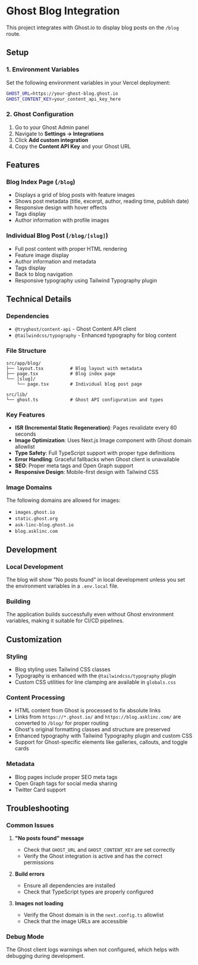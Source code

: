 # Ghost Blog Integration

This project integrates with Ghost.io to display blog posts on the `/blog` route.

## Setup

### 1. Environment Variables

Set the following environment variables in your Vercel deployment:

```bash
GHOST_URL=https://your-ghost-blog.ghost.io
GHOST_CONTENT_KEY=your_content_api_key_here
```

### 2. Ghost Configuration

1. Go to your Ghost Admin panel
2. Navigate to **Settings → Integrations**
3. Click **Add custom integration**
4. Copy the **Content API Key** and your Ghost URL

## Features

### Blog Index Page (`/blog`)
- Displays a grid of blog posts with feature images
- Shows post metadata (title, excerpt, author, reading time, publish date)
- Responsive design with hover effects
- Tags display
- Author information with profile images

### Individual Blog Post (`/blog/[slug]`)
- Full post content with proper HTML rendering
- Feature image display
- Author information and metadata
- Tags display
- Back to blog navigation
- Responsive typography using Tailwind Typography plugin

## Technical Details

### Dependencies
- `@tryghost/content-api` - Ghost Content API client
- `@tailwindcss/typography` - Enhanced typography for blog content

### File Structure
```
src/app/blog/
├── layout.tsx          # Blog layout with metadata
├── page.tsx            # Blog index page
└── [slug]/
    └── page.tsx        # Individual blog post page

src/lib/
└── ghost.ts            # Ghost API configuration and types
```

### Key Features
- **ISR (Incremental Static Regeneration)**: Pages revalidate every 60 seconds
- **Image Optimization**: Uses Next.js Image component with Ghost domain allowlist
- **Type Safety**: Full TypeScript support with proper type definitions
- **Error Handling**: Graceful fallbacks when Ghost client is unavailable
- **SEO**: Proper meta tags and Open Graph support
- **Responsive Design**: Mobile-first design with Tailwind CSS

### Image Domains
The following domains are allowed for images:
- `images.ghost.io`
- `static.ghost.org`
- `ask-linc-blog.ghost.io`
- `blog.asklinc.com`

## Development

### Local Development
The blog will show "No posts found" in local development unless you set the environment variables in a `.env.local` file.

### Building
The application builds successfully even without Ghost environment variables, making it suitable for CI/CD pipelines.

## Customization

### Styling
- Blog styling uses Tailwind CSS classes
- Typography is enhanced with the `@tailwindcss/typography` plugin
- Custom CSS utilities for line clamping are available in `globals.css`

### Content Processing
- HTML content from Ghost is processed to fix absolute links
- Links from `https://*.ghost.io/` and `https://blog.asklinc.com/` are converted to `/blog/` for proper routing
- Ghost's original formatting classes and structure are preserved
- Enhanced typography with Tailwind Typography plugin and custom CSS
- Support for Ghost-specific elements like galleries, callouts, and toggle cards

### Metadata
- Blog pages include proper SEO meta tags
- Open Graph tags for social media sharing
- Twitter Card support

## Troubleshooting

### Common Issues

1. **"No posts found" message**
   - Check that `GHOST_URL` and `GHOST_CONTENT_KEY` are set correctly
   - Verify the Ghost integration is active and has the correct permissions

2. **Build errors**
   - Ensure all dependencies are installed
   - Check that TypeScript types are properly configured

3. **Images not loading**
   - Verify the Ghost domain is in the `next.config.ts` allowlist
   - Check that the image URLs are accessible

### Debug Mode
The Ghost client logs warnings when not configured, which helps with debugging during development.
